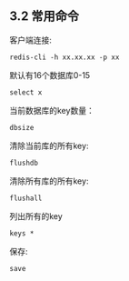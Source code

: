 ## 3.2 常用命令

客户端连接:

    redis-cli -h xx.xx.xx -p xx

默认有16个数据库0-15

    select x

当前数据库的key数量：

    dbsize

清除当前库的所有key:

    flushdb

清除所有库的所有key:

    flushall

列出所有的key

    keys *  

保存:

    save
